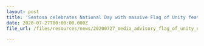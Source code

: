 ```yaml
---
layout: post
title: 'Sentosa celebrates National Day with massive Flag of Unity featuring well wishes for Singapore'
date: 2020-07-27T00:00:00.000Z
file_url: /files/resources/news/20200727_media_advisory_flag_of_unity_new.pdf

---
```


